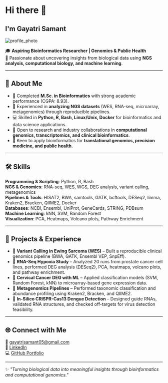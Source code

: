 # Hi there 👋

##  I'm Gayatri Samant  

![profile_photo](https://github.com/user-attachments/assets/645c72ae-e12a-48ac-876d-277013d6bb17)



🎓 **Aspiring Bioinformatics Researcher | Genomics & Public Health**  
🔬 Passionate about uncovering insights from biological data using **NGS analysis, computational biology, and machine learning**.  

---

## 🚀 About Me  
- 🧬 Completed **M.Sc. in Bioinformatics** with strong academic performance (CGPA: 8.93).  
- 🔎 Experienced in **analyzing NGS datasets** (WES, RNA-seq, microarray, metagenomics) through reproducible pipelines.  
- 💻 Skilled in **Python, R, Bash, Linux/Unix, Docker** for bioinformatics and data science applications.  
- 🤝 Open to research and industry collaborations in **computational genomics, transcriptomics, and clinical bioinformatics**.  
- 🌟 Keen to apply bioinformatics for **translational genomics, precision medicine, and public health**.  

---

## 🛠️ Skills  
**Programming & Scripting**: Python, R, Bash  
**NGS & Genomics**: RNA-seq, WES, WGS, DEG analysis, variant calling, metagenomics  
**Pipelines & Tools**: HISAT2, BWA, samtools, GATK, bcftools, DESeq2, limma, Kraken2, Bracken, QIIME2, Docker  
**Databases**: NCBI, Ensembl, UniProt, GeneCards, STRING, PDBsum  
**Machine Learning**: kNN, SVM, Random Forest  
**Visualization**: PCA, Heatmaps, Volcano plots, Pathway Enrichment  

---

## 📂 Projects & Experience  
- 🧬 **Variant Calling in Ewing Sarcoma (WES)** – Built a reproducible clinical genomics pipeline (BWA, GATK, Ensembl VEP, SnpEff).  
- 🔎 **RNA-Seq Hypoxia Study** – Analyzed 20 runs from prostate cancer cell lines, performed DEG analysis (DESeq2), PCA, heatmaps, volcano plots, and pathway enrichment.  
- 🤖 **Cervical Cancer DEG with ML** – Applied classification models (SVM, Random Forest, kNN) to microarray-based gene expression data.  
- 🦠 **Metagenomics Pipelines** – Performed taxonomic classification and abundance profiling using Kraken2, Bracken, and QIIME2.  
- 🧪 **In-Silico CRISPR-Cas13 Dengue Detection** – Designed guide RNAs, validated RNA structures, and checked off-targets for virus detection feasibility.  

---

## 🌐 Connect with Me  
📧 [gayatrisamant05@gmail.com](mailto:gayatrisamant05@gmail.com)  
💼 [LinkedIn](https://www.linkedin.com/in/gayatri-samant-0b4362252)  
💻 [GitHub Portfolio](https://github.com/SamantGayatri2002)  

---

✨ *"Turning biological data into meaningful insights through bioinformatics and computational genomics."*  
<!--
**SamantGayatri2002/SamantGayatri2002** is a ✨ _special_ ✨ repository because its `README.md` (this file) appears on your GitHub profile.

Here are some ideas to get you started:

- 🔭 I’m currently working on ...
- 🌱 I’m currently learning ...
- 👯 I’m looking to collaborate on ...
- 🤔 I’m looking for help with ...
- 💬 Ask me about ...
- 📫 How to reach me: ...
- 😄 Pronouns: ...
- ⚡ Fun fact: ...
-->

